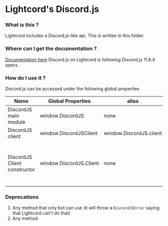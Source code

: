 # Lightcord's Discord.js

### What is this ? 
Lightcord includes a Discord.js-like api. This is written in this folder.

### Where can I get the documentation ?
[Documentation here](https://discord.js.org/#/docs/main/11.6.4/general/welcome)
Discord.js on Lightcord is following Discord.js 11.6.4 specs.

### How do I use it ?
Discord.js can be accessed under the following global properties

| Name                         | Global Properties       | alias                   | Limitations                                                           |
|------------------------------|-------------------------|-------------------------|-----------------------------------------------------------------------|
| DiscordJS main module        | window.DiscordJS        | none                    | none                                                                  |
| DiscordJS client             | window.DiscordJSClient  | window.DiscordJS.client | none                                                                  |
| DiscordJS Client constructor | window.DiscordJS.Client | none                    | Can't be constructed because there's no need for more than one client |

### Deprecations
1. Any method that only bot can use (it will throw a `DiscordJSError` saying that Lightcord can't do that)
3. Any method 